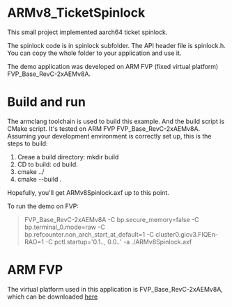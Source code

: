 # ARMv8_TicketSpinlock
This small project implemented aarch64 ticket spinlock. 

The spinlock code is in spinlock subfolder. The API header file is spinlock.h. You can copy the whole folder to your application and use it.

The demo application was developed on ARM FVP (fixed virtual platform) FVP_Base_RevC-2xAEMv8A.

 # Build and run
 The armclang toolchain is used to build this example. And the build script is CMake script. It's tested on ARM FVP FVP_Base_RevC-2xAEMv8A. Assuming your development environment is correctly set up, this is the steps to build:
 1. Creae a build directory: mkdir build
 2. CD to build: cd build.
 3. cmake ../ 
 4. cmake --build .
 
 Hopefully, you'll get ARMv8Spinlock.axf up to this point.
 
 To run the demo on FVP:

 > FVP_Base_RevC-2xAEMv8A -C bp.secure_memory=false -C bp.terminal_0.mode=raw -C bp.refcounter.non_arch_start_at_default=1 -C cluster0.gicv3.FIQEn-RAO=1 -C pctl.startup='0.1.*.*, 0.0.*.*' -a ./ARMv8Spinlock.axf
 
 
# ARM FVP
The virtual platform used in this application is FVP_Base_RevC-2xAEMv8A, which can be downloaded [here](https://developer.arm.com/tools-and-software/simulation-models/fixed-virtual-platforms)
